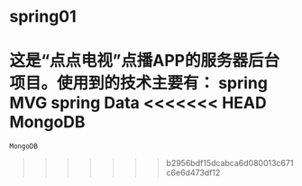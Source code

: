 # spring01
这是“点点电视”点播APP的服务器后台项目。使用到的技术主要有：
	spring MVG
	spring Data
<<<<<<< HEAD
	MongoDB
=======
	MongoDB
>>>>>>> b2956bdf15dcabca6d080013c671c6e6d473df12
